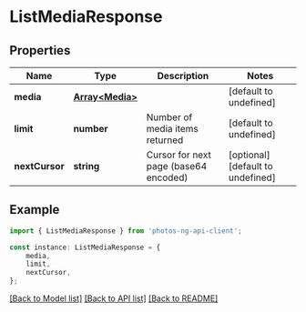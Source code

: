 # ListMediaResponse


## Properties

Name | Type | Description | Notes
------------ | ------------- | ------------- | -------------
**media** | [**Array&lt;Media&gt;**](Media.md) |  | [default to undefined]
**limit** | **number** | Number of media items returned | [default to undefined]
**nextCursor** | **string** | Cursor for next page (base64 encoded) | [optional] [default to undefined]

## Example

```typescript
import { ListMediaResponse } from 'photos-ng-api-client';

const instance: ListMediaResponse = {
    media,
    limit,
    nextCursor,
};
```

[[Back to Model list]](../README.md#documentation-for-models) [[Back to API list]](../README.md#documentation-for-api-endpoints) [[Back to README]](../README.md)
